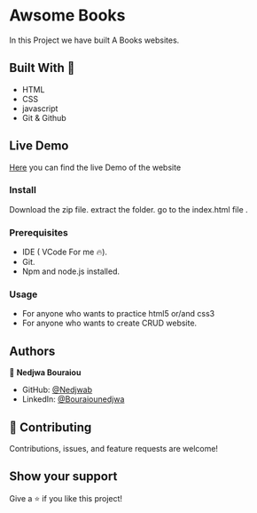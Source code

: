 

# Awsome Books

In this Project we have built A Books websites.

## Built With 🔨

- HTML
- CSS
- javascript
- Git & Github

## Live Demo
[Here](https://nedjwab.github.io/Awsome-books-ES6/) you can find the live Demo of the website

### Install
Download the zip file.
extract the folder.
go to the index.html file .


### Prerequisites

- IDE (  VCode For me 🔥).
- Git.
- Npm and node.js installed.


### Usage

- For anyone who wants to practice html5 or/and css3
- For anyone who wants to create CRUD website.

## Authors

👤 **Nedjwa Bouraiou**

- GitHub: [@Nedjwab](https://github.com/nedjwab)
- LinkedIn: [@Bouraiounedjwa](https://www.linkedin.com/feed/)



## 🤝 Contributing

Contributions, issues, and feature requests are welcome!

## Show your support

Give a ⭐️ if you like this project!


 
